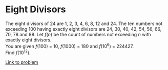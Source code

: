 # Eight Divisors

<p>The eight divisors of 24 are 1, 2, 3, 4, 6, 8, 12 and 24.
The ten numbers not exceeding 100 having exactly eight divisors are 24, 30, 40, 42, 54, 56, 66, 70, 78 and 88.
Let <var>f</var>(<var>n</var>) be the count of numbers not exceeding <var>n</var> with exactly eight divisors.<br />
You are given <var>f</var>(100) = 10, <var>f</var>(1000) = 180 and <var>f</var>(10<sup>6</sup>) = 224427.<br />
Find <var>f</var>(10<sup>12</sup>).</p>

[Link to problem](https://projecteuler.net/problem=501)
